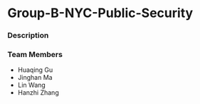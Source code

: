 # Group-B-NYC-Public-Security

### Description 

### Team Members
  - Huaqing Gu
  - Jinghan Ma
  - Lin Wang
  - Hanzhi Zhang
